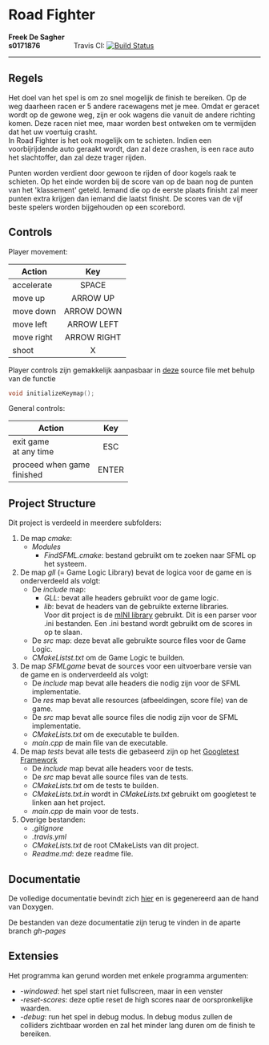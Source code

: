 # Road Fighter
**Freek De Sagher <br> s0171876** 
&nbsp;&nbsp;&nbsp;&nbsp;&nbsp;&nbsp;&nbsp;&nbsp;&nbsp;&nbsp;&nbsp;&nbsp;&nbsp;&nbsp;&nbsp; 
Travis CI: [![Build Status](https://travis-ci.com/FreekDS/ProjectGP.svg?token=oRQDqQmpkBiWswbK3qg5&branch=master)](https://travis-ci.com/FreekDS/ProjectGP)
___________________________________
## Regels
Het doel van het spel is om zo snel mogelijk de finish te bereiken. Op de weg daarheen racen er 5 andere racewagens met je mee.
Omdat er geracet wordt op de gewone weg, zijn er ook wagens die vanuit de andere richting komen. Deze racen niet mee, maar worden best ontweken om te vermijden dat het uw voertuig crasht.<br>
In Road Fighter is het ook mogelijk om te schieten. Indien een voorbijrijdende auto geraakt wordt, dan zal deze crashen, is een race auto het slachtoffer, dan zal deze trager rijden.

Punten worden verdient door gewoon te rijden of door kogels raak te schieten. Op het einde worden bij de score van op de baan nog de punten van het 'klassement' geteld. Iemand die op de eerste plaats finisht zal meer punten extra krijgen dan iemand die laatst finisht. De scores van de vijf beste spelers worden bijgehouden op een scorebord.

## Controls


Player movement:

| Action        | Key           |
| ------------- |:-------------:|
| accelerate    | SPACE         |
| move up       | ARROW UP      |
| move down     | ARROW DOWN    |
| move left     | ARROW LEFT    |
| move right    | ARROW RIGHT   |
| shoot         | X             |

Player controls zijn gemakkelijk aanpasbaar in [deze](https://github.com/FreekDS/ProjectGP/blob/master/SFMLgame/src/World.cpp) source file met behulp van de functie 
```cpp
void initializeKeymap();
```

General controls:

| Action        | Key           |
| ------------- |:-------------:|
| exit game <br>at any time | ESC |
| proceed when game<br> finished |ENTER|


## Project Structure
Dit project is verdeeld in meerdere subfolders:<br>
1. De map *cmake*:
    + *Modules*
        + *FindSFML.cmake*: bestand gebruikt om te zoeken naar SFML op het systeem.
2. De map *gll* (= Game Logic Library) bevat de logica voor de game en is onderverdeeld als volgt:
    + De *include* map:
        + *GLL*: bevat alle headers gebruikt voor de game logic.
        + *lib*: bevat de headers van de gebruikte externe libraries. <br>
        Voor dit project is de [mINI library](https://github.com/pulzed/mINI) gebruikt. Dit is een parser voor .ini bestanden. Een .ini bestand wordt gebruikt om de scores in op te slaan.
    + De *src* map: deze bevat alle gebruikte source files voor de Game Logic.
    + *CMakeListst.txt* om de Game Logic te builden.
3. De map *SFMLgame* bevat de sources voor een uitvoerbare versie van de game en is onderverdeeld als volgt:
    + De *include* map bevat alle headers die nodig zijn voor de SFML implementatie.
    + De *res* map bevat alle resources (afbeeldingen, score file) van de game.
    + De *src* map bevat alle source files die nodig zijn voor de SFML implementatie.
    + *CMakeLists.txt* om de executable te builden.
    + *main.cpp* de main file van de executable.
4. De map *tests* bevat alle tests die gebaseerd zijn op het [Googletest Framework](https://github.com/google/googletest)
    + De *include* map bevat alle headers voor de tests.
    + De *src* map bevat alle source files van de tests.
    + *CMakeLists.txt* om de tests te builden.
    + *CMakeLists.txt.in* wordt in *CMakeLists.txt* gebruikt om googletest te linken aan het project.
    + *main.cpp* de main voor de tests.
5. Overige bestanden:
    + *.gitignore*
    + *.travis.yml*
    + *CMakeLists.txt* de root CMakeLists van dit project.
    + *Readme.md*: deze readme file.

## Documentatie
De volledige documentatie bevindt zich [hier](https://freekds.github.io/ProjectGP/) en is gegenereerd aan de hand van Doxygen. 

De bestanden van deze documentatie zijn terug te vinden in de aparte branch *gh-pages*

## Extensies
Het programma kan gerund worden met enkele programma argumenten:
- *-windowed*: het spel start niet fullscreen, maar in een venster
- *-reset-scores*: deze optie reset de high scores naar de oorspronkelijke waarden.
- *-debug*: run het spel in debug modus. In debug modus zullen de colliders zichtbaar worden en zal het minder lang duren om de finish te bereiken.

